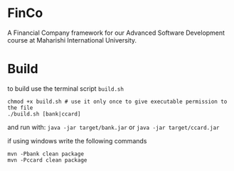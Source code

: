 # FinCo
A Financial Company framework for our Advanced Software Development course at Maharishi International University.

# Build
to build use the terminal script `build.sh`
```shell script
chmod +x build.sh # use it only once to give executable permission to the file
./build.sh [bank|ccard]
```
and run with: `java -jar target/bank.jar` or `java -jar target/ccard.jar`

if using windows write the following commands
```shell script
mvn -Pbank clean package
mvn -Pccard clean package
```